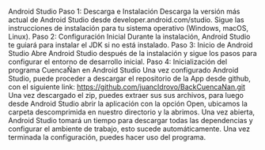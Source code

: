 Android Studio
Paso 1: Descarga e Instalación
Descarga la versión más actual de Android Studio desde developer.android.com/studio.
Sigue las instrucciones de instalación para tu sistema operativo (Windows, macOS, Linux).
Paso 2: Configuración Inicial
Durante la instalación, Android Studio te guiará para instalar el JDK si no está instalado.
Paso 3: Inicio de Android Studio
Abre Android Studio después de la instalación y sigue los pasos para configurar el entorno de desarrollo inicial.
Paso 4: Inicialización del programa CuencaÑan en Android Studio
Una vez configurado Android Studio, puede proceder a descargar el repositorio de la  App desde github, con el siguiente link: https://github.com/juancIdrovo/BackCuencaNan.git 
Una vez descargado el zip, puedes extraer sus sus archivos, para luego desde Android Studio abrir la aplicación con la opción Open, ubicamos la carpeta descomprimida en nuestro directorio y la abrimos. 
Una vez abierta, Android Studio tomará un tiempo para descargar todas las dependencias y configurar el ambiente de trabajo, esto sucede automáticamente. Una vez terminada la configuración, puedes hacer uso del programa.
